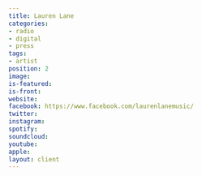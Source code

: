 ```yaml
---
title: Lauren Lane
categories:
- radio
- digital
- press
tags:
- artist
position: 2
image: 
is-featured: 
is-front: 
website: 
facebook: https://www.facebook.com/laurenlanemusic/
twitter: 
instagram: 
spotify: 
soundcloud: 
youtube: 
apple: 
layout: client
---
```



